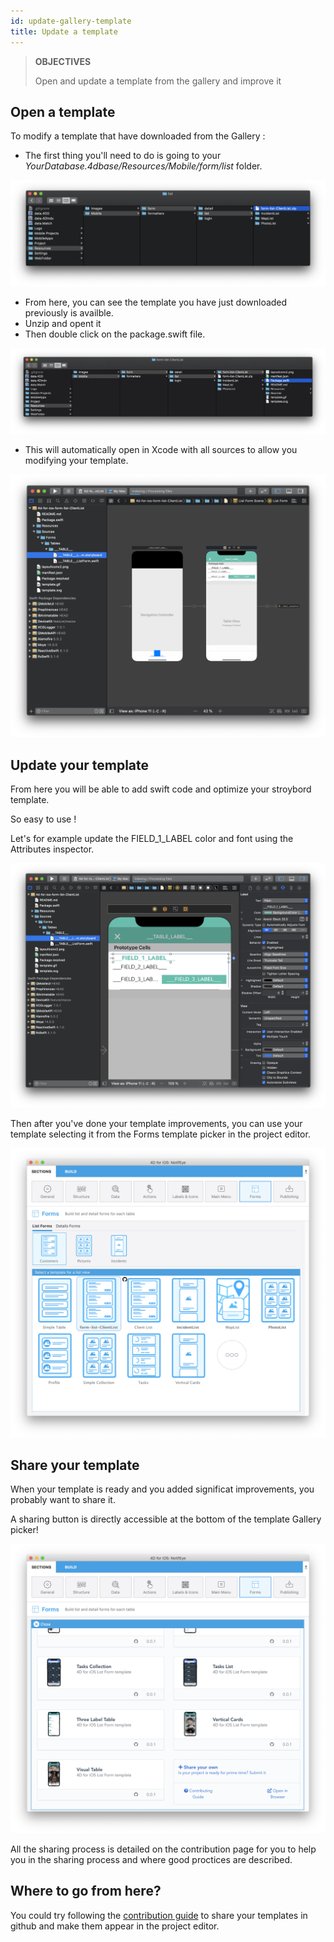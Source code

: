 ```yaml
---
id: update-gallery-template
title: Update a template
---
```


> **OBJECTIVES**
> 
> Open and update a template from the gallery and improve it

## Open a template

To modify a template that have downloaded from the Gallery :

* The first thing you'll need to do is going to your *YourDatabase.4dbase/Resources/Mobile/form/list* folder.

![Template resources folder](img/template-resources-folder.png)

* From here, you can see the template you have just downloaded previously is availble.
* Unzip and opent it
* Then double click on the package.swift file.

![Open package.swift](img/open-package-swift.png)

* This will automatically open in Xcode with all sources to allow you modifying your template.

![Open with Xcode](img/open-with-xcode.png)

## Update your template

From here you will be able to add swift code and optimize your stroybord template.

So easy to use !

Let's for example update the FIELD_1_LABEL color and font using the Attributes inspector.

![Update with Xcode](img/update-template.png)

Then after you've done your template improvements, you can use your template selecting it from the Forms template picker in the project editor.

![Select updated template](img/selelect-update-template.png)

## Share your template

When your template is ready and you added significat improvements, you probably want to share it.

A sharing button is directly accessible at the bottom of the template Gallery picker!

![Share your template](img/share-template.png)

All the sharing process is detailed on the contribution page for you to help you in the sharing process and where good proctices are described.

## Where to go from here?

You could try following the [contribution guide](https://github.com/4d-go-mobile/gallery/blob/master/.github/CONTRIBUTING.md#how-do-you-add-a-package) to share your templates in github and make them appear in the project editor.






